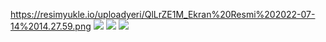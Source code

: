 https://resimyukle.io/uploadyeri/QlLrZE1M_Ekran%20Resmi%202022-07-14%2014.27.59.png
<img src="https://resimyukle.io/uploadyeri/QlLrZE1M_Ekran%20Resmi%202022-07-14%2014.27.59.png" width="auto">
<img src="https://resimyukle.io/uploadyeri/EoSJO0zM_Ekran%20Resmi%202022-07-13%2018.28.27.png" width="auto">
<img src="https://resimyukle.io/uploadyeri/Jyg7C5WI_Ekran%20Resmi%202022-07-13%2021.45.42.png" width="auto">


